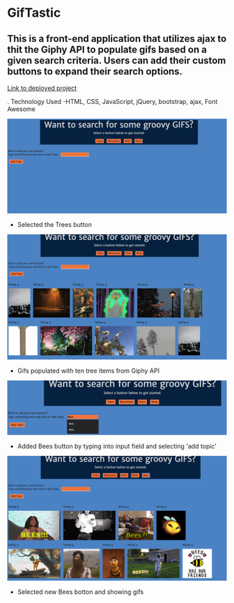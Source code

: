 # GifTastic
## This is a front-end application that utilizes ajax to thit the Giphy API to populate gifs based on a given search criteria. Users can add their custom buttons to expand their search options. 

[Link to deployed project](https://moorejandy.github.io/GifTastic-HW/)

. Technology Used
-HTML, CSS, JavaScript, jQuery, bootstrap, ajax, Font Awesome

![](assets/images/image1.png)
- Selected the Trees button

![](assets/images/image2.png)
- Gifs populated with ten tree items from Giphy API

![](assets/images/image3.png)
- Added Bees button by typing into input field and selecting 'add topic'

![](assets/images/image5.png)
- Selected new Bees botton and showing gifs